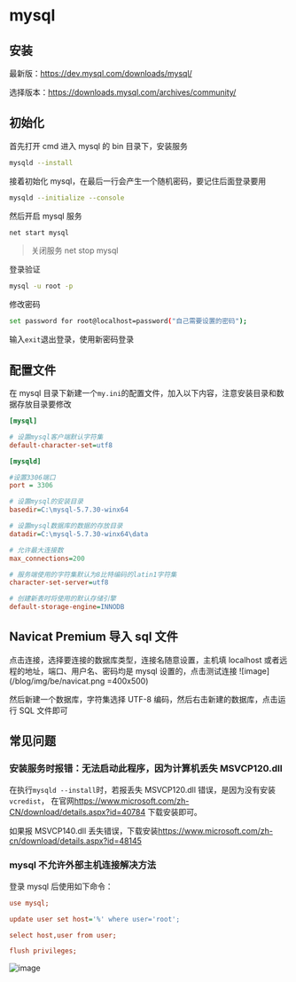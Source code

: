 # mysql

## 安装

最新版：<https://dev.mysql.com/downloads/mysql/>

选择版本：<https://downloads.mysql.com/archives/community/>

## 初始化

首先打开 cmd 进入 mysql 的 bin 目录下，安装服务

```sh
mysqld --install
```

接着初始化 mysql，在最后一行会产生一个随机密码，要记住后面登录要用

```sh
mysqld --initialize --console
```

然后开启 mysql 服务

```sh
net start mysql
```

> 关闭服务 net stop mysql

登录验证

```sh
mysql -u root -p
```

修改密码

```sh
set password for root@localhost=password("自己需要设置的密码");
```

输入`exit`退出登录，使用新密码登录

## 配置文件

在 mysql 目录下新建一个`my.ini`的配置文件，加入以下内容，注意安装目录和数据存放目录要修改

```ini
[mysql]

# 设置mysql客户端默认字符集
default-character-set=utf8

[mysqld]

#设置3306端口
port = 3306

# 设置mysql的安装目录
basedir=C:\mysql-5.7.30-winx64

# 设置mysql数据库的数据的存放目录
datadir=C:\mysql-5.7.30-winx64\data

# 允许最大连接数
max_connections=200

# 服务端使用的字符集默认为8比特编码的latin1字符集
character-set-server=utf8

# 创建新表时将使用的默认存储引擎
default-storage-engine=INNODB

```

## Navicat Premium 导入 sql 文件

点击连接，选择要连接的数据库类型，连接名随意设置，主机填 localhost 或者远程的地址，端口、用户名、密码均是 mysql 设置的，点击测试连接
![image](/blog/img/be/navicat.png =400x500)

然后新建一个数据库，字符集选择 UTF-8 编码，然后右击新建的数据库，点击运行 SQL 文件即可

## 常见问题

### 安装服务时报错：无法启动此程序，因为计算机丢失 MSVCP120.dll

在执行`mysqld --install`时，若报丢失 MSVCP120.dll 错误，是因为没有安装`vcredist`，
在官网<https://www.microsoft.com/zh-CN/download/details.aspx?id=40784>
下载安装即可。

如果报 MSVCP140.dll 丢失错误，下载安装<https://www.microsoft.com/zh-cn/download/details.aspx?id=48145>

### mysql 不允许外部主机连接解决方法

登录 mysql 后使用如下命令：

```ini
use mysql;

update user set host='%' where user='root';

select host,user from user;

flush privileges;
```

![image](/blog/img/be/mysql.png)
